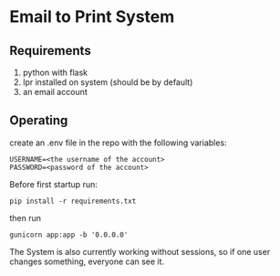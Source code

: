 # Email to Print System

## Requirements

1. python with flask
2. lpr installed on system (should be by default)
3. an email account

## Operating

create an .env file in the repo with the following variables:
```
USERNAME=<the username of the account>
PASSWORD=<password of the account>
```
Before first startup run:
```
pip install -r requirements.txt
```
then run
```
gunicorn app:app -b '0.0.0.0'
```

The System is also currently working without sessions, so if one user changes something, everyone can see it.
